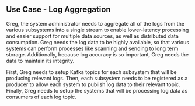 ﻿## Use Case - Log AggregationGreg, the system administrator needs to aggregate all of the logs from the various subsystems into a single stream to enable lower-latency processing and easier support for multiple data sources, as well as distributed data consumption. Greg needs the log data to be highly available, so that various systems can perform processes like scanning and sending to long term storage. Additionally, because log accuracy is so important, Greg needs the data to maintain its integrity.First, Greg needs to setup Kafka topics for each subsystem that will be producing relevant logs. Then, each subsystem needs to be registered as a producer to allow each system to publish log data to their relevant topic. Finally, Greg needs to setup the systems that will be processing log data as consumers of each log topic.